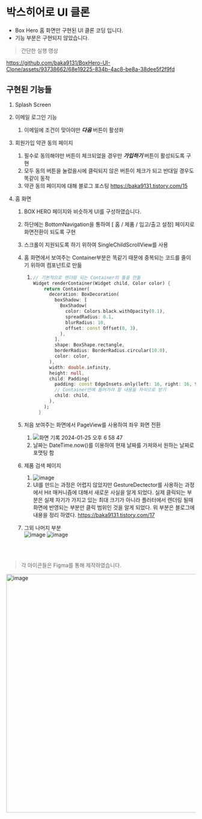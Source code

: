 # 박스히어로 UI 클론

+ Box Hero 홈 화면만 구현된 UI 클론 코딩 입니다.
+ 기능 부분은 구현되지 않았습니다.



> 간단한 실행 영상

https://github.com/baka9131/BoxHero-UI-Clone/assets/93738662/68e19225-834b-4ac8-be8a-38dee5f2f9fd



## 구현된 기능들

1. Splash Screen

2. 이메일 로그인 기능

   1. 이메일에 조건이 맞아야만 ***다음*** 버튼이 활성화

3. 회원가입 약관 동의 페이지

   1. 필수로 동의해야만 버튼이 체크되었을 경우만 ***가입하기*** 버튼이 활성되도록 구현
   2. 모두 동의 버튼을 눌렀을시에 클릭되지 않은 버튼이 체크가 되고 반대일 경우도 똑같이 동작
   3. 약관 동의 페이지에 대해 블로그 포스팅
      https://baka9131.tistory.com/15

4. 홈 화면

   1. BOX HERO 페이지와 비슷하게 UI를 구성하였습니다.

   2. 하단에는 BottomNavigation을 통하여 [ 홈 / 제품 / 입고/출고 설정] 페이지로 화면전환이 되도록 구현

   3. 스크롤이 지원되도록 하기 위하여 SingleChildScrollView를 사용

   4. 홈 화면에서 보여주는 Container부분은 똑같기 때문에 중복되는 코드를 줄이기 위하여 컴포넌트로 만듦

      1. ```dart
         // 기본적으로 렌더링 되는 Container의 틀을 만듦
         Widget renderContainer(Widget child, Color color) {
             return Container(
               decoration: BoxDecoration(
                 boxShadow: [
                   BoxShadow(
                     color: Colors.black.withOpacity(0.1),
                     spreadRadius: 0.1,
                     blurRadius: 10,
                     offset: const Offset(0, 3),
                   ),
                 ],
                 shape: BoxShape.rectangle,
                 borderRadius: BorderRadius.circular(10.0),
                 color: color,
               ),
               width: double.infinity,
               height: null,
               child: Padding(
                 padding: const EdgeInsets.only(left: 16, right: 16, top: 10, bottom: 10),
                 // Container안에 들어가야 할 내용을 자식으로 받기
                 child: child,
               ),
             );
           }
         ```

   5. 처음 보여주는 화면에서 PageView를 사용하여 좌우 화면 전환

      1. ![화면 기록 2024-01-25 오후 6 58 47](https://github.com/baka9131/BoxHero-UI-Clone/assets/93738662/34ba892b-4f85-4e4b-840e-fd5c76613376)
      2. 날짜는 DateTime.now()를 이용하여 현재 날짜를 가져와서 원하는 날짜로 포맷팅 함

   6. 제품 검색 페이지

      1. ![image](https://github.com/baka9131/BoxHero-UI-Clone/assets/93738662/6fa80839-4f35-4142-9686-4f0711406668)
      2. UI를 만드는 과정은 어렵지 않았지만 GestureDectector를 사용하는 과정에서 Hit 매커니즘에 대해서 새로운 사실을 알게 되었다.
         실제 클릭되는 부분은 실제 자기가 가지고 있는 최대 크기가 아니라 플러터에서 렌더링 될때 화면에 반영되는 부분만 클릭 범위인 것을 알게 되었다.
         위 부분은 블로그에 내용을 정리 하였다.
         https://baka9131.tistory.com/17

   7. 그외 나머지 부분</br>
      ![image](https://github.com/baka9131/BoxHero-UI-Clone/assets/93738662/785090ed-a006-47a2-bd7c-80760af069be)
      ![image](https://github.com/baka9131/BoxHero-UI-Clone/assets/93738662/7e2eaefa-ed28-4fcc-8442-18164a09b9ae)

</br>
</br>

> 각 아이콘들은 Figma를 통해 제작하였습니다.

<img width="632" alt="image" src="https://github.com/baka9131/BoxHero-UI-Clone/assets/93738662/ce73eba8-bac3-4c95-9b86-7f06bd2ffe94">
